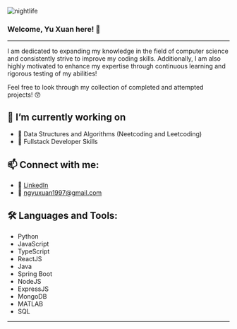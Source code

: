 ![nightlife](https://github.com/PeanutNJam/PeanutNJam/assets/106653269/e9e473ba-32c5-4702-982e-39eaff1d3d77)
### Welcome, Yu Xuan here! 👋

---
I am dedicated to expanding my knowledge in the field of computer science and consistently strive to improve my coding skills. Additionally, I am also highly motivated to enhance my expertise through continuous learning and rigorous testing of my abilities!

Feel free to look through my collection of completed and attempted projects! 😙

🔭 I’m currently working on
---
* 🌱 Data Structures and Algorithms (Neetcoding and Leetcoding)
* 🥞 Fullstack Developer Skills 

📫 Connect with me:
---
* 🤝 [LinkedIn](https://www.linkedin.com/in/ng-yu-xuan/)
* 📧 ngyuxuan1997@gmail.com

🛠️ Languages and Tools:
---
* Python
* JavaScript
* TypeScript
* ReactJS
* Java
* Spring Boot
* NodeJS
* ExpressJS
* MongoDB
* MATLAB
* SQL
---
<!--
**PeanutNJam/PeanutNJam** is a ✨ _special_ ✨ repository because its `README.md` (this file) appears on your GitHub profile.

Here are some ideas to get you started:

- 🔭 I’m currently working on ...
- 🌱 I’m currently learning ...
- 👯 I’m looking to collaborate on ...
- 🤔 I’m looking for help with ...
- 💬 Ask me about ...
- 📫 How to reach me: ...
- 😄 Pronouns: ...
- ⚡ Fun fact: ...
-->
